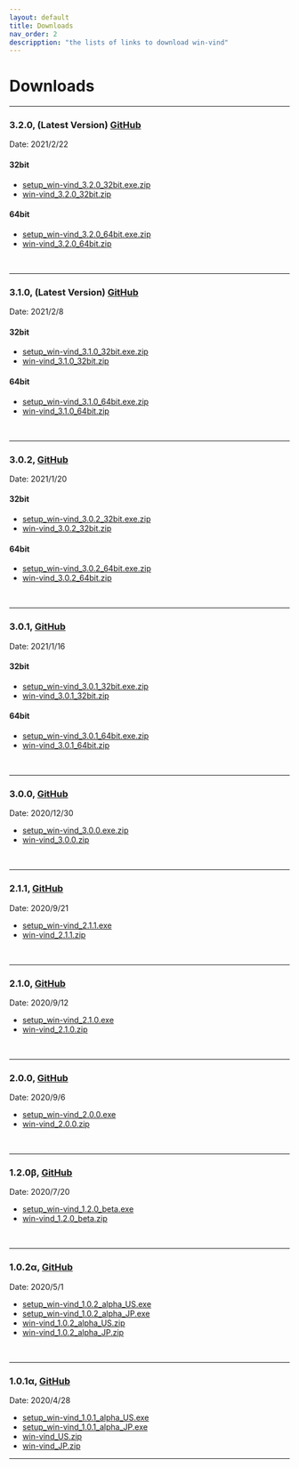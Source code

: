 ```yaml
---
layout: default
title: Downloads
nav_order: 2
descripption: "the lists of links to download win-vind"
---
```

# Downloads

<hr>  

### 3.2.0, (Latest Version) <a href="https://github.com/pit-ray/win-vind/releases/tag/v3.2.0">GitHub</a>  
Date: 2021/2/22  
#### 32bit 
- <a href="https://github.com/pit-ray/win-vind/releases/download/v3.2.0/setup_win-vind_3.2.0_32bit.exe.zip">setup_win-vind_3.2.0_32bit.exe.zip</a>
- <a href="https://github.com/pit-ray/win-vind/releases/download/v3.2.0/win-vind_3.2.0_32bit.zip">win-vind_3.2.0_32bit.zip</a>  

#### 64bit
- <a href="https://github.com/pit-ray/win-vind/releases/download/v3.2.0/setup_win-vind_3.2.0_64bit.exe.zip">setup_win-vind_3.2.0_64bit.exe.zip</a>
- <a href="https://github.com/pit-ray/win-vind/releases/download/v3.2.0/win-vind_3.2.0_64bit.zip">win-vind_3.2.0_64bit.zip</a>
<br>
<hr>

### 3.1.0, (Latest Version) <a href="https://github.com/pit-ray/win-vind/releases/tag/v3.1.0">GitHub</a>  
Date: 2021/2/8  
#### 32bit 
- <a href="https://github.com/pit-ray/win-vind/releases/download/v3.1.0/setup_win-vind_3.1.0_32bit.exe.zip">setup_win-vind_3.1.0_32bit.exe.zip</a>
- <a href="https://github.com/pit-ray/win-vind/releases/download/v3.1.0/win-vind_3.1.0_32bit.zip">win-vind_3.1.0_32bit.zip</a>  

#### 64bit
- <a href="https://github.com/pit-ray/win-vind/releases/download/v3.1.0/setup_win-vind_3.1.0_64bit.exe.zip">setup_win-vind_3.1.0_64bit.exe.zip</a>
- <a href="https://github.com/pit-ray/win-vind/releases/download/v3.1.0/win-vind_3.1.0_64bit.zip">win-vind_3.1.0_64bit.zip</a>
<br>
<hr>

### 3.0.2, <a href="https://github.com/pit-ray/win-vind/releases/tag/v3.0.2">GitHub</a>  
Date: 2021/1/20  
#### 32bit 
- <a href="https://github.com/pit-ray/win-vind/releases/download/v3.0.2/setup_win-vind_3.0.2_32bit.exe.zip">setup_win-vind_3.0.2_32bit.exe.zip</a>
- <a href="https://github.com/pit-ray/win-vind/releases/download/v3.0.2/win-vind_3.0.2_32bit.zip">win-vind_3.0.2_32bit.zip</a>  

#### 64bit
- <a href="https://github.com/pit-ray/win-vind/releases/download/v3.0.2/setup_win-vind_3.0.2_64bit.exe.zip">setup_win-vind_3.0.2_64bit.exe.zip</a>
- <a href="https://github.com/pit-ray/win-vind/releases/download/v3.0.2/win-vind_3.0.2_64bit.zip">win-vind_3.0.2_64bit.zip</a>
<br>
<hr>

### 3.0.1, <a href="https://github.com/pit-ray/win-vind/releases/tag/v3.0.1">GitHub</a>  
Date: 2021/1/16  
#### 32bit 
- <a href="https://github.com/pit-ray/win-vind/releases/download/v3.0.1/setup_win-vind_3.0.1_32bit.exe.zip">setup_win-vind_3.0.1_32bit.exe.zip</a>
- <a href="https://github.com/pit-ray/win-vind/releases/download/v3.0.1/win-vind_3.0.1_32bit.zip">win-vind_3.0.1_32bit.zip</a>  

#### 64bit
- <a href="https://github.com/pit-ray/win-vind/releases/download/v3.0.1/setup_win-vind_3.0.1_64bit.exe.zip">setup_win-vind_3.0.1_64bit.exe.zip</a>
- <a href="https://github.com/pit-ray/win-vind/releases/download/v3.0.1/win-vind_3.0.1_64bit.zip">win-vind_3.0.1_64bit.zip</a>
<br>
<hr>

### 3.0.0, <a href="https://github.com/pit-ray/win-vind/releases/tag/v3.0.0">GitHub</a>  
Date: 2020/12/30  
- <a href="https://github.com/pit-ray/win-vind/releases/download/v3.0.0/setup_win-vind_3.0.0.exe.zip">setup_win-vind_3.0.0.exe.zip</a>
- <a href="https://github.com/pit-ray/win-vind/releases/download/v3.0.0/win-vind_3.0.0.zip">win-vind_3.0.0.zip</a>
<br>
<hr>

### 2.1.1, <a href="https://github.com/pit-ray/win-vind/releases/tag/v2.1.1">GitHub</a>
Date: 2020/9/21
- <a href="https://github.com/pit-ray/win-vind/releases/download/v2.1.1/setup_win-vind_2.1.1.exe">setup_win-vind_2.1.1.exe</a>
- <a href="https://github.com/pit-ray/win-vind/releases/download/v2.1.1/win-vind_2.1.1.zip">win-vind_2.1.1.zip</a>
<br>
<hr>

### 2.1.0, <a href="https://github.com/pit-ray/win-vind/releases/tag/v2.1.0">GitHub</a>
Date: 2020/9/12
- <a href="https://github.com/pit-ray/win-vind/releases/download/v2.1.0/setup_win-vind_2.1.0.exe">setup_win-vind_2.1.0.exe</a>
- <a href="https://github.com/pit-ray/win-vind/releases/download/v2.1.0/win-vind_2.1.0.zip">win-vind_2.1.0.zip</a>
<br>
<hr>

### 2.0.0, <a href="https://github.com/pit-ray/win-vind/releases/tag/v2.0.0">GitHub</a>
Date: 2020/9/6
- <a href="https://github.com/pit-ray/win-vind/releases/download/v2.0.0/setup_win-vind_2.0.0.exe">setup_win-vind_2.0.0.exe</a>
- <a href="https://github.com/pit-ray/win-vind/releases/download/v2.0.0/win-vind_2.0.0.zip">win-vind_2.0.0.zip</a>
<br>
<hr>

### 1.2.0β, <a href="https://github.com/pit-ray/win-vind/releases/tag/v1.2.0-beta">GitHub</a>
Date: 2020/7/20
- <a href="https://github.com/pit-ray/win-vind/releases/download/v1.2.0-beta/setup_win-vind_1.2.0_beta.exe">setup_win-vind_1.2.0_beta.exe</a>
- <a href="https://github.com/pit-ray/win-vind/releases/download/v1.2.0-beta/win-vind_1.2.0_beta.zip">win-vind_1.2.0_beta.zip</a>
<br>
<hr>

### 1.0.2α, <a href="https://github.com/pit-ray/win-vind/releases/tag/v1.0.2-alpha">GitHub</a>
Date: 2020/5/1
- <a href="https://github.com/pit-ray/win-vind/releases/download/v1.0.2-alpha/setup_win-vind_1.0.2_alpha_US.exe">setup_win-vind_1.0.2_alpha_US.exe</a>
- <a href="https://github.com/pit-ray/win-vind/releases/download/v1.0.2-alpha/setup_win-vind_1.0.2_alpha_JP.exe">setup_win-vind_1.0.2_alpha_JP.exe</a>
- <a href="https://github.com/pit-ray/win-vind/releases/download/v1.0.2-alpha/win-vind_1.0.2_alpha_US.zip">win-vind_1.0.2_alpha_US.zip</a>
- <a href="https://github.com/pit-ray/win-vind/releases/download/v1.0.2-alpha/win-vind_1.0.2_alpha_JP.zip">win-vind_1.0.2_alpha_JP.zip</a>
<br>
<hr>

### 1.0.1α, <a href="https://github.com/pit-ray/win-vind/releases/tag/v1.0.1-alpha">GitHub</a>
Date: 2020/4/28
- <a href="https://github.com/pit-ray/win-vind/releases/download/v1.0.1-alpha/setup_win-vind_1.0.1_alpha_US.exe">setup_win-vind_1.0.1_alpha_US.exe</a>
- <a href="https://github.com/pit-ray/win-vind/releases/download/v1.0.1-alpha/setup_win-vind_1.0.1_alpha_JP.exe">setup_win-vind_1.0.1_alpha_JP.exe</a>
- <a href="https://github.com/pit-ray/win-vind/releases/download/v1.0.1-alpha/win-vind_US.zip">win-vind_US.zip</a>
- <a href="https://github.com/pit-ray/win-vind/releases/download/v1.0.1-alpha/win-vind_JP.zip">win-vind_JP.zip</a>
<hr>
